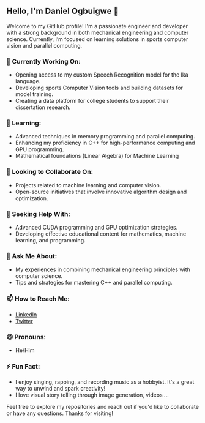 ## Hello, I'm Daniel Ogbuigwe 👋

Welcome to my GitHub profile! I'm a passionate engineer and developer with a strong background in both mechanical engineering and computer science. Currently, I’m focused on learning solutions in sports computer vision and parallel computing.

### 🔭 Currently Working On:
- Opening access to my custom Speech Recognition model for the Ika language.
- Developing sports Computer Vision tools and building datasets for model training.
- Creating a data platform for college students to support their dissertation research.

### 🌱 Learning:
- Advanced techniques in memory programming and parallel computing.
- Enhancing my proficiency in C++ for high-performance computing and GPU programming.
- Mathematical foundations (Linear Algebra) for Machine Learning

### 👯 Looking to Collaborate On:
- Projects related to machine learning and computer vision.
- Open-source initiatives that involve innovative algorithm design and optimization.

### 🤔 Seeking Help With:
- Advanced CUDA programming and GPU optimization strategies.
- Developing effective educational content for mathematics, machine learning, and programming.

### 💬 Ask Me About:
- My experiences in combining mechanical engineering principles with computer science.
- Tips and strategies for mastering C++ and parallel computing.

### 📫 How to Reach Me:
- [LinkedIn](https://linkedin.com/in/daniel-ogbuigwe/)
- [Twitter](https://x.com/ogbidaniel)

### 😄 Pronouns:
- He/Him

### ⚡ Fun Fact:
- I enjoy singing, rapping, and recording music as a hobbyist. It's a great way to unwind and spark creativity!
- I love visual story telling through image generation, videos ...

Feel free to explore my repositories and reach out if you'd like to collaborate or have any questions. Thanks for visiting!

